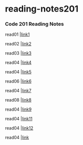 # reading-notes201

### Code 201 Reading Notes



 read01 |[link1](/read01.md)
 
 read02 |[link2](/read02.md)
 
 read03 |[link3](/read03.md)
 
 read04 |[link4](/read04.md)
 
  read04 |[link5](/read05.md)
  
  read06 |[link6](/read06.md)
  
  read04 |[link7](/read07.md)
  
  read08 |[link8](/read08.md)
  
  read04 |[link9](/read09.md)
  
  read04 |[link11](/read11.md)
  
  read04 |[link12](/read12.md)
  
  read04 |[link](read10)
 






